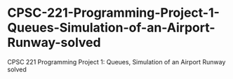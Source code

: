 # CPSC-221-Programming-Project-1-Queues-Simulation-of-an-Airport-Runway-solved
CPSC 221 Programming Project 1: Queues, Simulation of an Airport Runway solved
